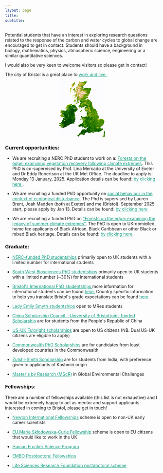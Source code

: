 ```yaml
---
layout: page
title:
subtitle:
---
```


Potential students that have an interest in exploring research questions related to the response of the carbon and water cycles to global change are  encouraged to get in contact. Students should have a background in biology, mathematics, physics, atmospheric science, engineering or a similar quantitative sciences.

I would also be very keen to welcome visitors so please get in contact!

The city of Bristol is a great place to <a href="https://visitbristol.co.uk/inspire/all-about-bristol" style="color:#16a085">work and live.</a>

<div class="floated_img">
<center><img src="assets/img/UK.gif" style="width: 30%; height: 30%" alt="Aus NDVI" ></center>
</div>






<!--
### Current opportunities:

- We are recruiting a NERC GW4+ DLTP PhD student to work on a: <a href="https://www.bristol.ac.uk/biology/courses/postgraduate/phdstudentships/" style="color:#16a085">Forests on the edge: examining the vegetation’s recovery following climate extremess</a>. This PhD is co-supervised by Prof. Lina Mercado at Exeter University and Dr Eddy Robertson at the UK Met Office. The deadline to apply is: Monday 13th January, 2025. To apply, it is important that you've read through the application process at the <a href="https://www.nercgw4plus.ac.uk/how-to-apply" style="color:#16a085">how to apply link (click me) </a>.
-->

### Current opportunities:



- We are recruiting a NERC PhD student to work on a: <a href="https://www.findaphd.com/phds/project/funded-phd-nerc-gw4-dltp-forests-on-the-edge-examining-vegetation-recovery-following-climate-extremes/?p177600" style="color:#16a085">Forests on the edge: examining vegetation recovery following climate extremes</a>. This PhD is co-supervised by Prof. Lina Mercado at the University of Exeter and Dr Eddy Robertson at the UK Met Office. The deadline to apply is: Monday 13 January, 2025. Application details can be found: <a href="https://www.findaphd.com/phds/project/funded-phd-nerc-gw4-dltp-forests-on-the-edge-examining-vegetation-recovery-following-climate-extremes/?p177600" style="color:#16a085"> by clicking here </a>.

- We are recruiting a funded PhD opportunity on <a href="https://exeter.ac.uk/study/funding/award/?id=5421" style="color:#16a085">social behaviour in the context of ecological disturbance</a>. The Phd is supervised by Lauren Brent, Joah Madden (both at Exeter) and me (Bristol). September 2025 start, please apply by Jan 13. Details can be found: <a href="https://exeter.ac.uk/study/funding/award/?id=5421" style="color:#16a085">by clicking here</a>

- We are recruiting a funded PhD on <a href="https://www.findaphd.com/phds/project/funded-phd-open-to-uk-domiciled-home-fee-applicants-of-black-african-black-caribbean-or-other-black-or-mixed-black-heritage-forests-on-the-edge-examining-the-legacy-of-summer-climate-extremes/?p176173" style="color:#16a085">"Forests on the edge: examining the legacy of summer climate extremes"</a>. The PhD is open to UK-domiciled, home fee applicants of Black African, Black Caribbean or other Black or mixed Black heritage. Details can be found: <a href="https://www.findaphd.com/phds/project/funded-phd-open-to-uk-domiciled-home-fee-applicants-of-black-african-black-caribbean-or-other-black-or-mixed-black-heritage-forests-on-the-edge-examining-the-legacy-of-summer-climate-extremes/?p176173" style="color:#16a085">by clicking here</a>.



### Graduate:

- <a href="https://www.bristol.ac.uk/study/postgraduate/2022/doctoral/phd-great-western-four-dtp/" style="color:#16a085">NERC-funded PhD studentships</a> primarily open to UK students with a limited number for international students

- <a href="https://www.swbio.ac.uk/" style="color:#16a085">South West Biosciences PhD studentships</a> primarily open to UK students with a limited number (~30%) for international students

- <a href="https://bristol.ac.uk/life-sciences/study/postgraduate/fundedstudentships/" style="color:#16a085">Bristol's International PhD studentships </a> more information for international students can be found <a href="https://bristol.ac.uk/study/postgraduate/international/" style="color:#16a085">here.</a> Country specific information to help you translate Bristol's grade expectations can be found <a href="http://www.bristol.ac.uk/international/countries/" style="color:#16a085">here</a>

- <a href="http://www.bristol.ac.uk/biology/bcai/lady-emily-smyth-studentships/" style="color:#16a085">Lady Emily Smyth studentships</a> open to MRes students

- <a href="https://www.bristol.ac.uk/students/support/finances/scholarships/china-scholarship-council/" style="color:#16a085">China Scholarship Council – University of Bristol joint-funded Scholarship</a> are for students from the People's Republic of China

- <a href="https://www.fulbright.org.uk/going-to-the-uk/postgraduate-student-awards/" style="color:#16a085">US-UK Fulbright scholarships</a> are open to US citizens (NB. Dual US-UK citizens are eligible to apply)

- <a href="https://cscuk.fcdo.gov.uk/scholarships/commonwealth-phd-scholarships-for-least-developed-countries-and-fragile-states/" style="color:#16a085">Commonwealth PhD Scholarships</a> are for candidates from least developed countries in the Commonwealth

- <a href="https://www.bristol.ac.uk/students/support/finances/scholarships/zutshi-smith/" style="color:#16a085">Zutshi-Smith Scholarship</a> are for students from India, with preference given to applicants of Kashmiri origin

- <a href="http://www.bristol.ac.uk/cabot/postgraduate-opportunities/cabot-masters/" style="color:#16a085">Master's by Research (MScR)</a> in Global Environmental Challenges


### Fellowships:

There are a number of fellowships available (this list is not exhaustive) and I would be extremely happy to act as mentor and support applicants interested in coming to Bristol, please get in touch!

- <a href="https://royalsociety.org/grants-schemes-awards/grants/newton-international/" style="color:#16a085">Newton International Fellowships</a> scheme is open to non-UK early career scientists

- <a href="https://www.bristol.ac.uk/vc-fellows/" style="color:#16a085">EU Marie Skłodowska-Curie Fellowship</a> scheme is open to EU citizens that would like to work in the UK

- <a href="https://www.hfsp.org/funding/hfsp-funding/postdoctoral-fellowships" style="color:#16a085">Human Frontier Science Program</a>

- <a href="https://www.embo.org/funding/fellowships-grants-and-career-support/postdoctoral-fellowships/" style="color:#16a085">EMBO Postdoctoral Fellowships</a>

- <a href="https://lsrf.org/apply/" style="color:#16a085">Life Sciences Research Foundation postdoctoral scheme</a>



<!-- Global site tag (gtag.js) - Google Analytics -->
<script async src="https://www.googletagmanager.com/gtag/js?id=UA-45662310-1"></script>
<script>
  window.dataLayer = window.dataLayer || [];
  function gtag(){dataLayer.push(arguments);}
  gtag('js', new Date());

  gtag('config', 'UA-45662310-1');
</script>
